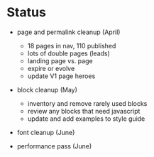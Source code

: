 # Status

- page and permalink cleanup (April)
  - 18 pages in nav, 110 published 
  - lots of double pages (leads)
  - landing page vs. page
  - expire or evolve
  - update V1 page heroes

- block cleanup (May)
  - inventory and remove rarely used blocks
  - review any blocks that need javascript
  - update and add examples to style guide

- font cleanup (June)
- performance pass (June) 
